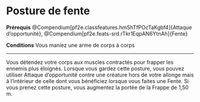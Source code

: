 # Posture de fente

<p><strong>Prérequis</strong> @Compendium[pf2e.classfeatures.hmShTfPOcTaKgbf4]{Attaque d’opportunité}, @Compendium[pf2e.feats-srd.rTkr1EqpAN6YtnAh]{Fente}</p>
<p><strong>Conditions</strong> Vous maniez une arme de corps à corps</p>
<hr>
<p>Vous détendez votre corps aux muscles contractés pour frapper les ennemis plus éloignés. Lorsque vous gardez cette posture, vous pouvez utiliser Attaque d’opportunité contre une créature hors de votre allonge mais à l’intérieur de celle dont vous bénéficiez lorsque vous faites une Fente. Si vous prenez cette posture, vous augmentez la portée de la Frappe de 1,50 m.</p>